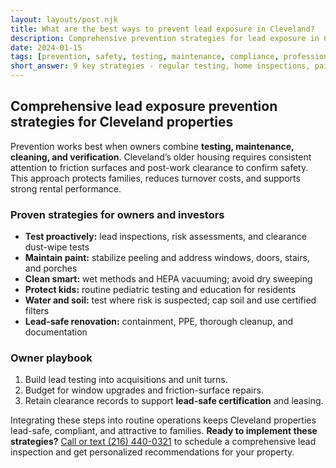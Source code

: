```yaml
---
layout: layouts/post.njk
title: What are the best ways to prevent lead exposure in Cleveland?
description: Comprehensive prevention strategies for lead exposure in Cleveland including testing, cleaning, and professional services
date: 2024-01-15
tags: [prevention, safety, testing, maintenance, compliance, professional-services, clearance-testing]
short_answer: 9 key strategies - regular testing, home inspections, paint maintenance, wet cleaning, hand washing, safe renovation, water/soil testing, and working with certified professionals.
---
```

<h2>Comprehensive lead exposure prevention strategies for Cleveland properties</h2>
<p>Prevention works best when owners combine <strong>testing, maintenance, cleaning, and verification</strong>. Cleveland’s older housing requires consistent attention to friction surfaces and post-work clearance to confirm safety. This approach protects families, reduces turnover costs, and supports strong rental performance.</p>
<h3>Proven strategies for owners and investors</h3>
<ul>
  <li><strong>Test proactively:</strong> lead inspections, risk assessments, and clearance dust-wipe tests</li>
  <li><strong>Maintain paint:</strong> stabilize peeling and address windows, doors, stairs, and porches</li>
  <li><strong>Clean smart:</strong> wet methods and HEPA vacuuming; avoid dry sweeping</li>
  <li><strong>Protect kids:</strong> routine pediatric testing and education for residents</li>
  <li><strong>Water and soil:</strong> test where risk is suspected; cap soil and use certified filters</li>
  <li><strong>Lead-safe renovation:</strong> containment, PPE, thorough cleanup, and documentation</li>
</ul>
<h3>Owner playbook</h3>
<ol>
  <li>Build lead testing into acquisitions and unit turns.</li>
  <li>Budget for window upgrades and friction-surface repairs.</li>
  <li>Retain clearance records to support <strong>lead-safe certification</strong> and leasing.</li>
</ol>
<p>Integrating these steps into routine operations keeps Cleveland properties lead-safe, compliant, and attractive to families. <strong>Ready to implement these strategies?</strong> <a href="tel:2164400321" class="text-blue-600 hover:text-blue-800">Call or text (216) 440-0321</a> to schedule a comprehensive lead inspection and get personalized recommendations for your property.</p>
